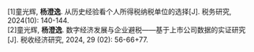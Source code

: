 [1]童光辉, **杨澄逸**. 从历史经验看个人所得税纳税单位的选择[J]. 税务研究, 2024(10): 140-144.  
[2]童光辉, **杨澄逸**. 数字经济发展与企业避税——基于上市公司数据的实证研究[J]. 税收经济研究, 2024, 29 (02): 56-66+77.
